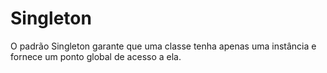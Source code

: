 # Singleton

O padrão Singleton garante que uma classe tenha apenas uma instância e fornece um ponto global de acesso a ela.